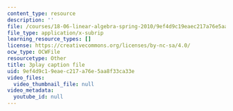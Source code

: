 ```yaml
---
content_type: resource
description: ''
file: /courses/18-06-linear-algebra-spring-2010/9ef4d9c19eaec217a76e5aa8f33ca33e_osh80YCg_GM.srt
file_type: application/x-subrip
learning_resource_types: []
license: https://creativecommons.org/licenses/by-nc-sa/4.0/
ocw_type: OCWFile
resourcetype: Other
title: 3play caption file
uid: 9ef4d9c1-9eae-c217-a76e-5aa8f33ca33e
video_files:
  video_thumbnail_file: null
video_metadata:
  youtube_id: null
---
```

